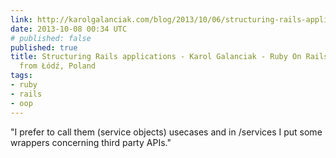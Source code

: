 ```yaml
---
link: http://karolgalanciak.com/blog/2013/10/06/structuring-rails-applications/
date: 2013-10-08 00:34 UTC
# published: false
published: true
title: Structuring Rails applications - Karol Galanciak - Ruby On Rails developer
  from Łódź, Poland
tags:
- ruby
- rails
- oop
---
```


"I prefer to call them (service objects) usecases and in /services I put some wrappers concerning third party APIs."
